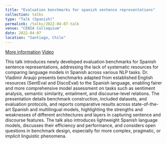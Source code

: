 ```yaml
---
title: "Evaluation benchmarks for spanish sentence representations"
collection: talks
type: "Talk (Spanish)"
permalink: /talks/2022-04-07-talk
venue: "CENIA Colloquium"
date: 2022-04-07
location: "Santiago, Chile"
---
```


[More information](https://vgaraujov.github.io/posts/2024/blog-spanish-nlp-democratization/) [Video](https://www.youtube.com/watch?v=OstghjXz5Rk)

This talk introduces newly developed evaluation benchmarks for Spanish sentence representations, addressing the lack of systematic resources for comparing language models in Spanish across various NLP tasks. Dr. Vladimir Araujo presents benchmarks adapted from established English resources (SentEval and DiscoEval) to the Spanish language, enabling fairer and more comprehensive model assessment on tasks such as sentiment analysis, semantic similarity, entailment, and discourse-level relations. The presentation details benchmark construction, included datasets, and evaluation protocols, and reports comparative results across state-of-the-art Spanish and multilingual models, highlighting the strengths and weaknesses of different architectures and layers in capturing sentence and discourse features. The talk also introduces lightweight Spanish language models, discusses their efficiency and performance, and considers open questions in benchmark design, especially for more complex, pragmatic, or implicit linguistic phenomena.